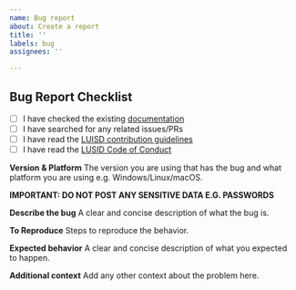 ```yaml
---
name: Bug report
about: Create a report
title: ''
labels: bug
assignees: ''

---
```


## Bug Report Checklist

- [ ] I have checked the existing [documentation](https://github.com/finbourne/${REPO_NAME}/wiki)
- [ ] I have searched for any related issues/PRs
- [ ] I have read the [LUISD contribution guidelines](https://github.com/finbourne/${REPO_NAME}/blob/master/docs/CONTRIBUTING.md)
- [ ] I have read the [LUSID Code of Conduct](https://github.com/finbourne/${REPO_NAME}/blob/master/docs/CODE_OF_CONDUCT.md)

**Version & Platform**
The version you are using that has the bug and what platform you are using e.g. Windows/Linux/macOS. 

**IMPORTANT: DO NOT POST ANY SENSITIVE DATA E.G. PASSWORDS**

**Describe the bug**
A clear and concise description of what the bug is.

**To Reproduce**
Steps to reproduce the behavior.

**Expected behavior**
A clear and concise description of what you expected to happen.

**Additional context**
Add any other context about the problem here.

